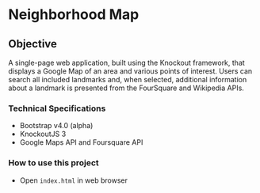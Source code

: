 # Neighborhood Map

## Objective

A single-page web application, built using the Knockout framework, that displays a Google Map of an area and various points of interest. Users can search all included landmarks and, when selected, additional information about a landmark is presented from the FourSquare and Wikipedia APIs.


### Technical Specifications

- Bootstrap v4.0 (alpha)
- KnockoutJS 3
- Google Maps API and Foursquare API

### How to use this project
- Open `index.html` in web browser

